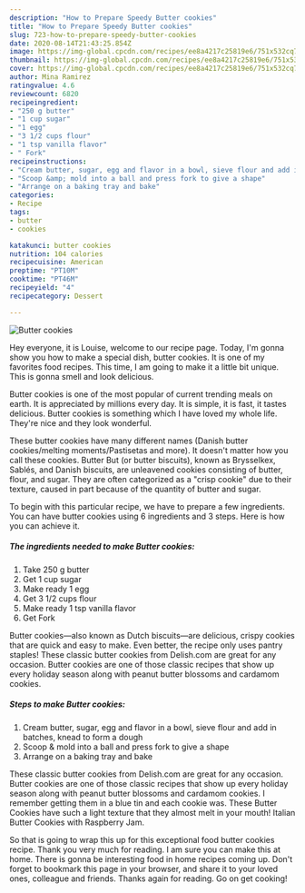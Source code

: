 ```yaml
---
description: "How to Prepare Speedy Butter cookies"
title: "How to Prepare Speedy Butter cookies"
slug: 723-how-to-prepare-speedy-butter-cookies
date: 2020-08-14T21:43:25.854Z
image: https://img-global.cpcdn.com/recipes/ee8a4217c25819e6/751x532cq70/butter-cookies-recipe-main-photo.jpg
thumbnail: https://img-global.cpcdn.com/recipes/ee8a4217c25819e6/751x532cq70/butter-cookies-recipe-main-photo.jpg
cover: https://img-global.cpcdn.com/recipes/ee8a4217c25819e6/751x532cq70/butter-cookies-recipe-main-photo.jpg
author: Mina Ramirez
ratingvalue: 4.6
reviewcount: 6820
recipeingredient:
- "250 g butter"
- "1 cup sugar"
- "1 egg"
- "3 1/2 cups flour"
- "1 tsp vanilla flavor"
- " Fork"
recipeinstructions:
- "Cream butter, sugar, egg and flavor in a bowl, sieve flour and add in batches, knead to form a dough"
- "Scoop &amp; mold into a ball and press fork to give a shape"
- "Arrange on a baking tray and bake"
categories:
- Recipe
tags:
- butter
- cookies

katakunci: butter cookies 
nutrition: 104 calories
recipecuisine: American
preptime: "PT10M"
cooktime: "PT46M"
recipeyield: "4"
recipecategory: Dessert

---
```



![Butter cookies](https://img-global.cpcdn.com/recipes/ee8a4217c25819e6/751x532cq70/butter-cookies-recipe-main-photo.jpg)

Hey everyone, it is Louise, welcome to our recipe page. Today, I'm gonna show you how to make a special dish, butter cookies. It is one of my favorites food recipes. This time, I am going to make it a little bit unique. This is gonna smell and look delicious.

Butter cookies is one of the most popular of current trending meals on earth. It is appreciated by millions every day. It is simple, it is fast, it tastes delicious. Butter cookies is something which I have loved my whole life. They're nice and they look wonderful.

These butter cookies have many different names (Danish butter cookies/melting moments/Pastisetas and more). It doesn&#39;t matter how you call these cookies. Butter But (or butter biscuits), known as Brysselkex, Sablés, and Danish biscuits, are unleavened cookies consisting of butter, flour, and sugar. They are often categorized as a &#34;crisp cookie&#34; due to their texture, caused in part because of the quantity of butter and sugar.


To begin with this particular recipe, we have to prepare a few ingredients. You can have butter cookies using 6 ingredients and 3 steps. Here is how you can achieve it.

<!--inarticleads1-->

##### The ingredients needed to make Butter cookies:

1. Take 250 g butter
1. Get 1 cup sugar
1. Make ready 1 egg
1. Get 3 1/2 cups flour
1. Make ready 1 tsp vanilla flavor
1. Get  Fork


Butter cookies—also known as Dutch biscuits—are delicious, crispy cookies that are quick and easy to make. Even better, the recipe only uses pantry staples! These classic butter cookies from Delish.com are great for any occasion. Butter cookies are one of those classic recipes that show up every holiday season along with peanut butter blossoms and cardamom cookies. 

<!--inarticleads2-->

##### Steps to make Butter cookies:

1. Cream butter, sugar, egg and flavor in a bowl, sieve flour and add in batches, knead to form a dough
1. Scoop &amp; mold into a ball and press fork to give a shape
1. Arrange on a baking tray and bake


These classic butter cookies from Delish.com are great for any occasion. Butter cookies are one of those classic recipes that show up every holiday season along with peanut butter blossoms and cardamom cookies. I remember getting them in a blue tin and each cookie was. These Butter Cookies have such a light texture that they almost melt in your mouth! Italian Butter Cookies with Raspberry Jam. 

So that is going to wrap this up for this exceptional food butter cookies recipe. Thank you very much for reading. I am sure you can make this at home. There is gonna be interesting food in home recipes coming up. Don't forget to bookmark this page in your browser, and share it to your loved ones, colleague and friends. Thanks again for reading. Go on get cooking!
